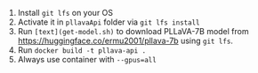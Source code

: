 1. Install `git lfs` on your OS
2. Activate it in `pllavaApi` folder via `git lfs install`
3. Run `[text](get-model.sh)` to download PLLaVA-7B model from https://huggingface.co/ermu2001/pllava-7b using `git lfs`.
4. Run `docker build -t pllava-api .`
5. Always use container with `--gpus=all`
